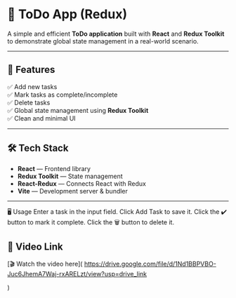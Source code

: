 # 📝 ToDo App (Redux)

A simple and efficient **ToDo application** built with **React** and **Redux Toolkit** to demonstrate global state management in a real-world scenario.

---

## 🚀 Features
✅ Add new tasks  
✅ Mark tasks as complete/incomplete  
✅ Delete tasks  
✅ Global state management using **Redux Toolkit**  
✅ Clean and minimal UI  

---

## 🛠️ Tech Stack
- **React** — Frontend library
- **Redux Toolkit** — State management
- **React-Redux** — Connects React with Redux
- **Vite** — Development server & bundler

---

🖥️ Usage
Enter a task in the input field.
Click Add Task to save it.
Click the ✔️ button to mark it complete.
Click the 🗑️ button to delete it.


## 🔗 Video Link
[🎬 Watch the video here]( https://drive.google.com/file/d/1Nd1BBPVBO-Juc6JhemA7Waj-rxARELzt/view?usp=drive_link


)
